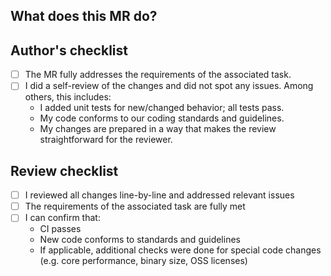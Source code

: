 ## What does this MR do?

<!-- Reference associated issue with #<nr>+ and briefly describe what this MR is about. -->

## Author's checklist

- [ ] The MR fully addresses the requirements of the associated task.
- [ ] I did a self-review of the changes and did not spot any issues. Among others, this includes:
    * I added unit tests for new/changed behavior; all tests pass.
    * My code conforms to our coding standards and guidelines.
    * My changes are prepared in a way that makes the review straightforward for the reviewer.

## Review checklist

- [ ] I reviewed all changes line-by-line and addressed relevant issues
- [ ] The requirements of the associated task are fully met
- [ ] I can confirm that:
    * CI passes
    * New code conforms to standards and guidelines
    * If applicable, additional checks were done for special code changes (e.g. core performance, binary size, OSS licenses)
